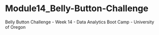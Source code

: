 # Module14_Belly-Button-Challenge
Belly Button Challenge - Week 14 - Data Analytics Boot Camp - University of Oregon

